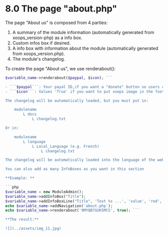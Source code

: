 # 8.0 The page "about.php"

The page "About us" is composed from 4 parties: 

1. A summary of the module information (automatically generated from xoops_version-php) as a info box. 
1. Custom infos box if desired. 
1. A info box with information about the module (automatically generated from xoops_version.php). 
1. The module's changelog. 

To create the page "About us", we use renderabout(): 

```php
$variable_name->renderabout($paypal, $icon); ```

- ```$paypal```: Your payal ID,if you want a "donate" button so users can make donations. 
- ```$icon```: Values 'True' if you want to put xoops image in the footer and 'False'if you do not want. 

The changelog will be automatically loaded, but you must put in: 

    modulename 
        L docs 
            L changelog.txt 

Or in: 

    modulename 
        L language 
            L Local_Language (e.g. French) 
                L changelog.txt 

The changelog will be automatically loaded into the language of the website. If not, it will be loaded from the folder "docs". 

You can also add as many InfoBoxes as you want in this section 

**Example: **

```php
$variable_name = new ModuleAdmin(); 
$variable_name->addInfoBox("Title"); 
$variable_name->addInfoBoxLine("Title", 'Text %s ...', 'value', 'red', 'default'); 
echo $variable_name->addNavigation('about.php'); 
echo $variable_name->renderabout('9MYQB7GUK5MCS', true); ```

**The result:**

![](../assets/img_11.jpg) 
